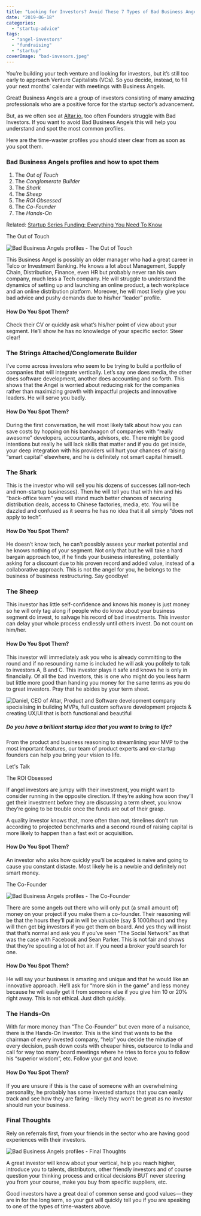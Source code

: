 ```yaml
---
title: "Looking for Investors? Avoid These 7 Types of Bad Business Angels"
date: "2019-06-18"
categories: 
  - "startup-advice"
tags: 
  - "angel-investors"
  - "fundraising"
  - "startup"
coverImage: "bad-invesors.jpeg"
---
```


You’re building your tech venture and looking for investors, but it’s still too early to approach Venture Capitalists (VCs). So you decide, instead, to fill your next months’ calendar with meetings with Business Angels.

Great! Business Angels are a group of investors consisting of many amazing professionals who are a positive force for the startup sector’s advancement.

But, as we often see at [Altar.io,](https://altar.io/) too often Founders struggle with Bad Investors. If you want to avoid Bad Business Angels this will help you understand and spot the most common profiles.

Here are the time-waster profiles you should steer clear from as soon as you spot them.

### Bad Business Angels profiles and how to spot them

1. The _Out_ _of Touch_
2. The _Conglomerate Builder_
3. The _Shark_
4. The _Sheep_
5. The _ROI Obsessed_
6. The _Co-Founder_
7. The _Hands-On_



Related: [Startup Series Funding: Everything You Need To Know](https://altar.io/startup-series-funding-everything-you-need-to-know/)

The Out of Touch



![Bad Business Angels profiles - The Out of Touch](images/1COOD-YbxMXiml5P66HBpnw.jpeg)

This Business Angel is possibly an older manager who had a great career in Telco or Investment Banking. He knows a lot about Management, Supply Chain, Distribution, Finance, even HR but probably never ran his own company, much less a Tech company. He will struggle to understand the dynamics of setting up and launching an online product, a tech workplace and an online distribution platform. Moreover, he will most likely give you bad advice and pushy demands due to his/her “leader” profile.

#### How Do You Spot Them?

Check their CV or quickly ask what’s his/her point of view about your segment. He’ll show he has no knowledge of your specific sector. Steer clear!

### The Strings Attached/Conglomerate Builder

I’ve come across investors who seem to be trying to build a portfolio of companies that will integrate vertically. Let’s say one does media, the other does software development, another does accounting and so forth. This shows that the Angel is worried about reducing risk for the companies rather than maximizing growth with impactful projects and innovative leaders. He will serve you badly.

#### How Do You Spot Them?

During the first conversation, he will most likely talk about how you can save costs by hopping on his bandwagon of companies with “really awesome” developers, accountants, advisors, etc. There might be good intentions but really he will lack skills that matter and if you do get inside, your deep integration with his providers will hurt your chances of raising “smart capital” elsewhere, and he is definitely not smart capital himself.

### The Shark

This is the investor who will sell you his dozens of successes (all non-tech and non-startup businesses). Then he will tell you that with him and his “back-office team” you will stand much better chances of securing distribution deals, access to Chinese factories, media, etc. You will be dazzled and confused as it seems he has no idea that it all simply “does not apply to tech”.

#### How Do You Spot Them?

He doesn’t know tech, he can’t possibly assess your market potential and he knows nothing of your segment. Not only that but he will take a hard bargain approach too, if he finds your business interesting, potentially asking for a discount due to his proven record and added value, instead of a collaborative approach. This is not the angel for you, he belongs to the business of business restructuring. Say goodbye!

### The Sheep

This investor has little self-confidence and knows his money is just money so he will only tag along if people who do know about your business segment do invest, to salvage his record of bad investments. This investor can delay your whole process endlessly until others invest. Do not count on him/her.

#### How Do You Spot Them?

This investor will immediately ask you who is already committing to the round and if no resounding name is included he will ask you politely to talk to investors A, B and C. This investor plays it safe and knows he is only in financially. Of all the bad investors, this is one who might do you less harm but little more good than handing you money for the same terms as you do to great investors. Pray that he abides by your term sheet.



![Daniel, CEO of Altar, Product and Software development company specialising in building MVPs, full custom software development projects & creating UX/UI that is both functional and beautiful](images/cta-colors-daniel-arms-crossed.png)



##### Do you have a brilliant startup idea that you want to bring to life?



From the product and business reasoning to streamlining your MVP to the most important features, our team of product experts and ex-startup founders can help you bring your vision to life.

Let's Talk

The ROI Obsessed

If angel investors are jumpy with their investment, you might want to consider running in the opposite direction. If they’re asking how soon they’ll get their investment before they are discussing a term sheet, you know they’re going to be trouble once the funds are out of their grasp.

A quality investor knows that, more often than not, timelines don’t run according to projected benchmarks and a second round of raising capital is more likely to happen than a fast exit or acquisition.

#### How Do You Spot Them?

An investor who asks how quickly you’ll be acquired is naive and going to cause you constant distaste. Most likely he is a newbie and definitely not smart money.

The Co-Founder

![Bad Business Angels profiles - The Co-Founder](images/170705879265bfa66809b30-1024x683.jpeg)

There are some angels out there who will only put (a small amount of) money on your project if you make them a co-founder. Their reasoning will be that the hours they’ll put in will be valuable (say $ 1000/hour) and they will then get big investors if you get them on board. And yes they will insist that that’s normal and ask you if you’ve seen “The Social Network” as that was the case with Facebook and Sean Parker. This is not fair and shows that they’re spouting a lot of hot air. If you need a broker you’d search for one.

#### How Do You Spot Them?

He will say your business is amazing and unique and that he would like an innovative approach. He’ll ask for “more skin in the game” and less money because he will easily get it from someone else if you give him 10 or 20% right away. This is not ethical. Just ditch quickly.

### The Hands-On

With far more money than “The Co-Founder” but even more of a nuisance, there is the Hands-On Investor. This is the kind that wants to be the chairman of every invested company, “help” you decide the minutiae of every decision, push down costs with cheaper hires, outsource to India and call for way too many board meetings where he tries to force you to follow his “superior wisdom”, etc. Follow your gut and leave.

#### How Do You Spot Them?

If you are unsure if this is the case of someone with an overwhelming personality, he probably has some invested startups that you can easily track and see how they are faring - likely they won’t be great as no investor should run your business.







### Final Thoughts

Rely on referrals first, from your friends in the sector who are having good experiences with their investors.

![Bad Business Angels profiles - Final Thoughts](images/1-iwOjZFxFDvzBpdtPIwt0w.jpeg)

A great investor will know about your vertical, help you reach higher, introduce you to talents, distributors, other friendly investors and of course question your thinking process and critical decisions BUT never steering you from your course, make you buy from specific suppliers, etc.

Good investors have a great deal of common sense and good values — they are in for the long term, so your gut will quickly tell you if you are speaking to one of the types of time-wasters above.
